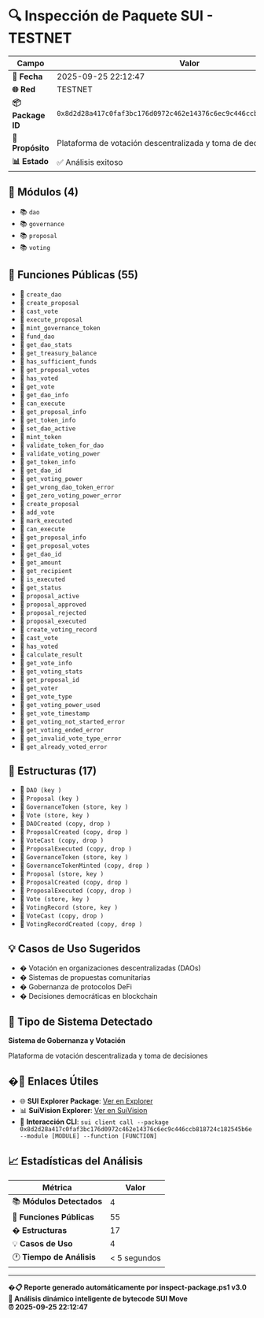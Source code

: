 # 🔍 Inspección de Paquete SUI - TESTNET

| Campo | Valor |
|-------|-------|
| **📅 Fecha** | 2025-09-25 22:12:47 |
| **🌐 Red** | TESTNET |
| **📦 Package ID** | `0x8d2d28a417c0faf3bc176d0972c462e14376c6ec9c446ccb818724c182545b6e` |
| **🎯 Propósito** | Plataforma de votación descentralizada y toma de decisiones |
| **📊 Estado** | ✅ Análisis exitoso |

## 🧩 Módulos (4)
- 📚 `dao`
- 📚 `governance`
- 📚 `proposal`
- 📚 `voting`

## 🔧 Funciones Públicas (55)
- 🔧 `create_dao`
- 🔧 `create_proposal`
- 🔧 `cast_vote`
- 🔧 `execute_proposal`
- 🔧 `mint_governance_token`
- 🔧 `fund_dao`
- 🔧 `get_dao_stats`
- 🔧 `get_treasury_balance`
- 🔧 `has_sufficient_funds`
- 🔧 `get_proposal_votes`
- 🔧 `has_voted`
- 🔧 `get_vote`
- 🔧 `get_dao_info`
- 🔧 `can_execute`
- 🔧 `get_proposal_info`
- 🔧 `get_token_info`
- 🔧 `set_dao_active`
- 🔧 `mint_token`
- 🔧 `validate_token_for_dao`
- 🔧 `validate_voting_power`
- 🔧 `get_token_info`
- 🔧 `get_dao_id`
- 🔧 `get_voting_power`
- 🔧 `get_wrong_dao_token_error`
- 🔧 `get_zero_voting_power_error`
- 🔧 `create_proposal`
- 🔧 `add_vote`
- 🔧 `mark_executed`
- 🔧 `can_execute`
- 🔧 `get_proposal_info`
- 🔧 `get_proposal_votes`
- 🔧 `get_dao_id`
- 🔧 `get_amount`
- 🔧 `get_recipient`
- 🔧 `is_executed`
- 🔧 `get_status`
- 🔧 `proposal_active`
- 🔧 `proposal_approved`
- 🔧 `proposal_rejected`
- 🔧 `proposal_executed`
- 🔧 `create_voting_record`
- 🔧 `cast_vote`
- 🔧 `has_voted`
- 🔧 `calculate_result`
- 🔧 `get_vote_info`
- 🔧 `get_voting_stats`
- 🔧 `get_proposal_id`
- 🔧 `get_voter`
- 🔧 `get_vote_type`
- 🔧 `get_voting_power_used`
- 🔧 `get_vote_timestamp`
- 🔧 `get_voting_not_started_error`
- 🔧 `get_voting_ended_error`
- 🔧 `get_invalid_vote_type_error`
- 🔧 `get_already_voted_error`

## 📐 Estructuras (17)
- 📐 `DAO (key )`
- 📐 `Proposal (key )`
- 📐 `GovernanceToken (store, key )`
- 📐 `Vote (store, key )`
- 📐 `DAOCreated (copy, drop )`
- 📐 `ProposalCreated (copy, drop )`
- 📐 `VoteCast (copy, drop )`
- 📐 `ProposalExecuted (copy, drop )`
- 📐 `GovernanceToken (store, key )`
- 📐 `GovernanceTokenMinted (copy, drop )`
- 📐 `Proposal (store, key )`
- 📐 `ProposalCreated (copy, drop )`
- 📐 `ProposalExecuted (copy, drop )`
- 📐 `Vote (store, key )`
- 📐 `VotingRecord (store, key )`
- 📐 `VoteCast (copy, drop )`
- 📐 `VotingRecordCreated (copy, drop )`

## 💡 Casos de Uso Sugeridos
- � Votación en organizaciones descentralizadas (DAOs)
- � Sistemas de propuestas comunitarias
- � Gobernanza de protocolos DeFi
- � Decisiones democráticas en blockchain

## 🎯 Tipo de Sistema Detectado

**Sistema de Gobernanza y Votación**

Plataforma de votación descentralizada y toma de decisiones

## �🔗 Enlaces Útiles

- 🌐 **SUI Explorer Package**: [Ver en Explorer](https://suiexplorer.com/object/0x8d2d28a417c0faf3bc176d0972c462e14376c6ec9c446ccb818724c182545b6e?network=testnet)
- 📊 **SuiVision Explorer**: [Ver en SuiVision](https://suivision.xyz/package/0x8d2d28a417c0faf3bc176d0972c462e14376c6ec9c446ccb818724c182545b6e?network=testnet)
- 🔧 **Interacción CLI**: `sui client call --package 0x8d2d28a417c0faf3bc176d0972c462e14376c6ec9c446ccb818724c182545b6e --module [MODULE] --function [FUNCTION]`

## 📈 Estadísticas del Análisis

| Métrica | Valor |
|---------|-------|
| 📚 **Módulos Detectados** | 4 |
| 🔧 **Funciones Públicas** | 55 |
| � **Estructuras** | 17 |
| 💡 **Casos de Uso** | 4 |
| 🕐 **Tiempo de Análisis** | < 5 segundos |

---

**�📋 Reporte generado automáticamente por inspect-package.ps1 v3.0**  
**🤖 Análisis dinámico inteligente de bytecode SUI Move**  
**⏰ 2025-09-25 22:12:47**
